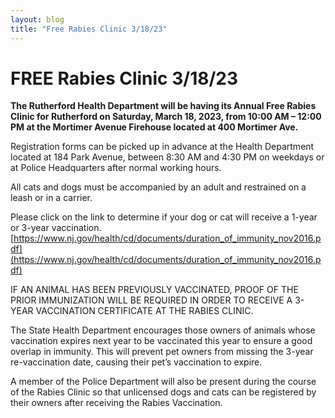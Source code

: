 ```yaml
---
layout: blog
title: "Free Rabies Clinic 3/18/23"
---
```


# FREE Rabies Clinic 3/18/23

**The Rutherford Health Department will be having its Annual Free Rabies Clinic for Rutherford on Saturday, March 18, 2023, from 10:00 AM – 12:00 PM at the Mortimer Avenue Firehouse located at 400 Mortimer Ave.**   

Registration forms can be picked up in advance at the Health Department located at 184 Park Avenue, between 8:30 AM and 4:30 PM on weekdays or at Police Headquarters after normal working hours.

All cats and dogs must be accompanied by an adult and restrained on a leash or in a carrier. 

Please click on the link to determine if your dog or cat will receive a 1-year or 3-year vaccination. [https://www.nj.gov/health/cd/documents/duration_of_immunity_nov2016.pdf](https://www.nj.gov/health/cd/documents/duration_of_immunity_nov2016.pdf)

IF AN ANIMAL HAS BEEN PREVIOUSLY VACCINATED, PROOF OF THE PRIOR IMMUNIZATION WILL BE REQUIRED IN ORDER TO RECEIVE A 3-YEAR VACCINATION CERTIFICATE AT THE RABIES CLINIC.

The State Health Department encourages those owners of animals whose vaccination expires next year to be vaccinated this year to ensure a good overlap in immunity.  This will prevent pet owners from missing the 3-year re-vaccination date, causing their pet’s vaccination to expire.  

A member of the Police Department will also be present during the course of the Rabies Clinic so that unlicensed dogs and cats can be registered by their owners after receiving the Rabies Vaccination.
